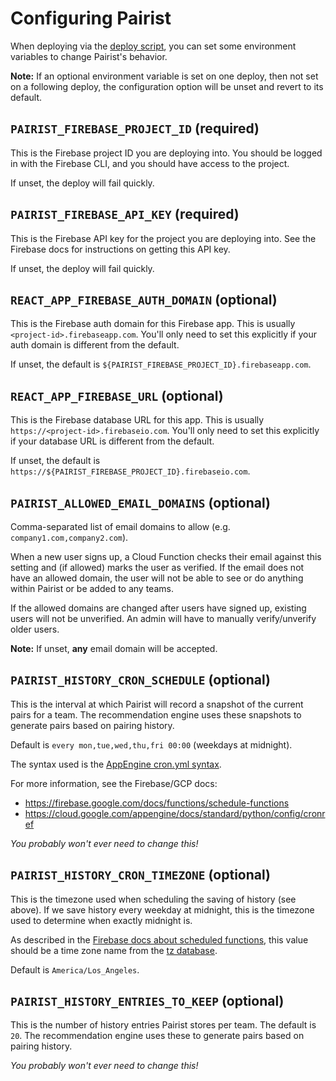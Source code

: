 # Configuring Pairist

When deploying via the [deploy script](../scripts/deploy), you can set some environment variables to change Pairist's behavior.

**Note:** If an optional environment variable is set on one deploy, then not set on a following deploy, the configuration option will be unset and revert to its default.

## `PAIRIST_FIREBASE_PROJECT_ID` (required)

This is the Firebase project ID you are deploying into. You should be logged in with the Firebase CLI, and you should have access to the project.

If unset, the deploy will fail quickly.

## `PAIRIST_FIREBASE_API_KEY` (required)

This is the Firebase API key for the project you are deploying into. See the Firebase docs for instructions on getting this API key.

If unset, the deploy will fail quickly.

## `REACT_APP_FIREBASE_AUTH_DOMAIN` (optional)

This is the Firebase auth domain for this Firebase app. This is usually `<project-id>.firebaseapp.com`. You'll only need to set this explicitly if your auth domain is different from the default.

If unset, the default is `${PAIRIST_FIREBASE_PROJECT_ID}.firebaseapp.com`.

## `REACT_APP_FIREBASE_URL` (optional)

This is the Firebase database URL for this app. This is usually `https://<project-id>.firebaseio.com`. You'll only need to set this explicitly if your database URL is different from the default.

If unset, the default is `https://${PAIRIST_FIREBASE_PROJECT_ID}.firebaseio.com`.

## `PAIRIST_ALLOWED_EMAIL_DOMAINS` (optional)

Comma-separated list of email domains to allow (e.g. `company1.com,company2.com`).

When a new user signs up, a Cloud Function checks their email against this setting and (if allowed) marks the user as verified. If the email does not have an allowed domain, the user will not be able to see or do anything within Pairist or be added to any teams.

If the allowed domains are changed after users have signed up, existing users will not be unverified. An admin will have to manually verify/unverify older users.

**Note:** If unset, **any** email domain will be accepted.

## `PAIRIST_HISTORY_CRON_SCHEDULE` (optional)

This is the interval at which Pairist will record a snapshot of the current pairs for a team. The recommendation engine uses these snapshots to generate pairs based on pairing history.

Default is `every mon,tue,wed,thu,fri 00:00` (weekdays at midnight).

The syntax used is the [AppEngine cron.yml syntax](https://cloud.google.com/appengine/docs/standard/python/config/cronref).

For more information, see the Firebase/GCP docs:

- https://firebase.google.com/docs/functions/schedule-functions
- https://cloud.google.com/appengine/docs/standard/python/config/cronref

_You probably won't ever need to change this!_

## `PAIRIST_HISTORY_CRON_TIMEZONE` (optional)

This is the timezone used when scheduling the saving of history (see above). If we save history every weekday at midnight, this is the timezone used to determine when exactly midnight is.

As described in the [Firebase docs about scheduled functions](https://firebase.google.com/docs/functions/schedule-functions), this value should be a time zone name from the [tz database](https://en.wikipedia.org/wiki/Tz_database).

Default is `America/Los_Angeles`.

## `PAIRIST_HISTORY_ENTRIES_TO_KEEP` (optional)

This is the number of history entries Pairist stores per team. The default is `20`. The recommendation engine uses these to generate pairs based on pairing history.

_You probably won't ever need to change this!_
